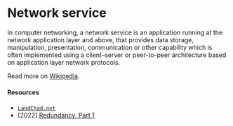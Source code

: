 # Network service

In computer networking, a network service is an application running at the network application layer and above, that provides data storage, manipulation, presentation, communication or other capability which is often implemented using a client–server or peer-to-peer architecture based on application layer network protocols.

Read more on [Wikipedia](https://en.wikipedia.org/wiki/Network_service).

#### Resources
- [`LandChad.net`](https://landchad.net)
- [2022] [Redundancy, Part 1](https://nested.substack.com/p/redundancy-part-1)
